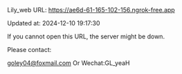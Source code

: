 Lily_web URL: https://ae6d-61-165-102-156.ngrok-free.app

Updated at: 2024-12-10 19:17:30

If you cannot open this URL, the server might be down.

Please contact: 

goley04@foxmail.com Or Wechat:GL_yeaH